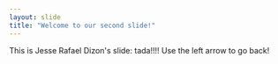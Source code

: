 ```yaml
---
layout: slide
title: "Welcome to our second slide!"
---
```

This is Jesse Rafael Dizon's slide: tada!!!!
Use the left arrow to go back!
